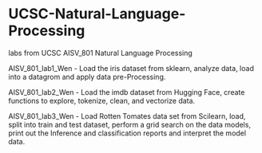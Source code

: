 # UCSC-Natural-Language-Processing
labs from UCSC AISV_801 Natural Language Processing

AISV_801_lab1_Wen - Load the iris dataset from sklearn, analyze data, load into a datagrom and apply data pre-Processing.

AISV_801_lab2_Wen - Load the imdb dataset from Hugging Face, create functions to explore, tokenize, clean, and vectorize data.

AISV_801_lab3_Wen - Load Rotten Tomates data set from Scilearn, load, split into train and test dataset, perform a grid search on the data models, print out the Inference and classification reports and interpret the model data.
